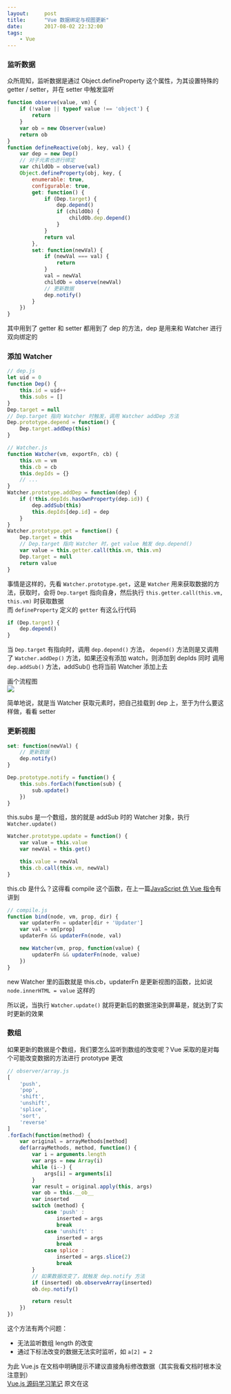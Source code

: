 ```yaml
---
layout:     post
title:      "Vue 数据绑定与视图更新"
date:       2017-08-02 22:32:00
tags:
    - Vue
---
```


### 监听数据

众所周知，监听数据是通过 Object.defineProperty 这个属性，为其设置特殊的 getter / setter，并在 setter 中触发监听

```js
function observe(value, vm) {
    if (!value || typeof value !== 'object') {
        return
    }
    var ob = new Observer(value)
    return ob
}
function defineReactive(obj, key, val) {
    var dep = new Dep()
    // 对子元素也进行绑定
    var childOb = observe(val)
    Object.defineProperty(obj, key, {
        enumerable: true,
        configurable: true,
        get: function() {
            if (Dep.target) {
                dep.depend()
                if (childOb) {
                    childOb.dep.depend()
                }
            }
            return val
        },
        set: function(newVal) {
            if (newVal === val) {
                return
            }
            val = newVal
            childOb = observe(newVal)
            // 更新数据
            dep.notify()
        }
    })
}
```

其中用到了 getter 和 setter 都用到了 dep 的方法，dep 是用来和 Watcher 进行双向绑定的  

### 添加 Watcher

```js
// dep.js
let uid = 0
function Dep() {
    this.id = uid++
    this.subs = []
}
Dep.target = null
// Dep.target 指向 Watcher 时触发，调用 Watcher addDep 方法
Dep.prototype.depend = function() {
    Dep.target.addDep(this)
}
```

```js
// Watcher.js
function Watcher(vm, exportFn, cb) {
    this.vm = vm
    this.cb = cb
    this.depIds = {}
    // ...
}
Watcher.prototype.addDep = function(dep) {
    if (!this.depIds.hasOwnProperty(dep.id)) {
        dep.addSub(this)
        this.depIds[dep.id] = dep
    }
}
Watcher.prototype.get = function() {
    Dep.target = this
    // Dep.target 指向 Watcher 时，get value 触发 dep.depend()    
    var value = this.getter.call(this.vm, this.vm)
    Dep.target = null
    return value
}
```

事情是这样的，先看 ` Watcher.prototype.get `，这是 `Watcher` 用来获取数据的方法，获取时，会将 `Dep.target` 指向自身，然后执行 ` this.getter.call(this.vm, this.vm) ` 时获取数据  
而 `defineProperty` 定义的 `getter` 有这么行代码  

```js
if (Dep.target) {
    dep.depend()
}
```

当 `Dep.target` 有指向时，调用 `dep.depend()` 方法， `depend()` 方法则是又调用了 `Watcher.addDep()` 方法，如果还没有添加 watch，则添加到 depIds 同时 调用 `dep.addSub()` 方法，addSub() 也将当前 Watcher 添加上去  

画个流程图  
 ![](http://p8hsqsg3r.bkt.clouddn.com/watcher-dep-bind.png)

简单地说，就是当 Watcher 获取元素时，把自己挂载到 dep 上，至于为什么要这样做，看看 setter

### 更新视图

```js
set: function(newVal) {
    // 更新数据
    dep.notify()
}
```

```js
Dep.prototype.notify = function() {
    this.subs.forEach(function(sub) {
        sub.update()
    })
}
```

this.subs 是一个数组，放的就是 addSub 时的 Watcher 对象，执行 ` Watcher.update() `

```js
Watcher.prototype.update = function() {
    var value = this.value
    var newVal = this.get()

    this.value = newVal
    this.cb.call(this.vm, newVal)
}
```


this.cb 是什么？这得看 compile 这个函数，在上一篇<a href="http://localhost:4000/2017/08/02/javascript-vue-simple-compile/" target="_blank">JavaScript 仿 Vue 指令</a>有讲到  

```js
// compile.js
function bind(node, vm, prop, dir) {
    var updaterFn = updater[dir + 'Updater']
    var val = vm[prop]
    updaterFn && updaterFn(node, val)

    new Watcher(vm, prop, function(value) {
        updaterFn && updaterFn(node, value)
    })
}
```

new Watcher 里的函数就是 this.cb，updaterFn 是更新视图的函数，比如说 `node.innerHTML = value` 这样的

所以说，当执行 `Watcher.update()` 就将更新后的数据渲染到屏幕是，就达到了实时更新的效果

### 数组
如果更新的数据是个数组，我们要怎么监听到数组的改变呢？Vue 采取的是对每个可能改变数据的方法进行 prototype 更改

```js
// observer/array.js
[
    'push',
    'pop',
    'shift',
    'unshift',
    'splice',
    'sort',
    'reverse'
]
.forEach(function(method) {
    var original = arrayMethods[method]
    def(arrayMethods, method, function() {
        var i = arguments.length
        var args = new Array(i)
        while (i--) {
            args[i] = arguments[i]
        }
        var result = original.apply(this, args)
        var ob = this.__ob__
        var inserted
        switch (method) {
            case 'push' :
                inserted = args
                break
            case 'unshift' :
                inserted = args
                break
            case splice :
                inserted = args.slice(2)
                break
        }
        // 如果数据改变了，就触发 dep.notify 方法
        if (inserted) ob.observeArray(inserted)
        ob.dep.notify()

        return result
    })
})
```

这个方法有两个问题：
- 无法监听数组 length 的改变
- 通过下标法改变的数据无法实时监听，如 `a[2] = 2`

为此 Vue.js 在文档中明确提示不建议直接角标修改数据（其实我看文档时根本没注意到）  
<a href="http://jiongks.name/blog/vue-code-review/" target="_blank">Vue.js 源码学习笔记</a>  原文在这





